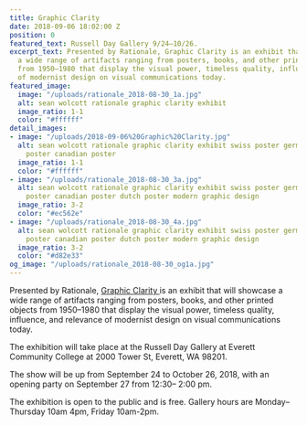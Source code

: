 ```yaml
---
title: Graphic Clarity
date: 2018-09-06 18:02:00 Z
position: 0
featured_text: Russell Day Gallery 9/24–10/26.
excerpt_text: Presented by Rationale, Graphic Clarity is an exhibit that will showcase
  a wide range of artifacts ranging from posters, books, and other printed objects
  from 1950–1980 that display the visual power, timeless quality, influence, and relevance
  of modernist design on visual communications today.
featured_image:
  image: "/uploads/rationale_2018-08-30_1a.jpg"
  alt: sean wolcott rationale graphic clarity exhibit
  image_ratio: 1-1
  color: "#ffffff"
detail_images:
- image: "/uploads/2018-09-06%20Graphic%20Clarity.jpg"
  alt: sean wolcott rationale graphic clarity exhibit swiss poster german poster japanese
    poster canadian poster
  image_ratio: 1-1
  color: "#ffffff"
- image: "/uploads/rationale_2018-08-30_3a.jpg"
  alt: sean wolcott rationale graphic clarity exhibit swiss poster german poster japanese
    poster canadian poster dutch poster modern graphic design
  image_ratio: 3-2
  color: "#ec562e"
- image: "/uploads/rationale_2018-08-30_4a.jpg"
  alt: sean wolcott rationale graphic clarity exhibit swiss poster german poster japanese
    poster canadian poster dutch poster modern graphic design
  image_ratio: 3-2
  color: "#d82e33"
og_image: "/uploads/rationale_2018-08-30_og1a.jpg"
---
```


Presented by Rationale, [Graphic Clarity ](https://www.everettcc.edu/gallery)is an exhibit that will showcase a wide range of artifacts ranging from posters, books, and other printed objects from 1950–1980 that display the visual power, timeless quality, influence, and relevance of modernist design on visual communications today.

The exhibition will take place at the Russell Day Gallery at Everett Community College at 2000 Tower St, Everett, WA 98201.

The show will be up from September 24 to October 26, 2018, with an opening party on September 27 from 12:30– 2:00 pm.

The exhibition is open to the public and is free. 
Gallery hours are Monday–Thursday 10am 4pm, Friday 10am-2pm.